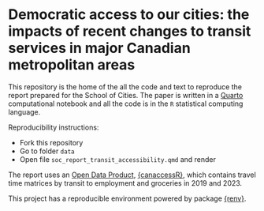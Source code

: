
<!-- README.md is generated from README.Rmd. Please edit that file -->

# Democratic access to our cities: the impacts of recent changes to transit services in major Canadian metropolitan areas

<!-- badges: start -->
<!-- badges: end -->

This repository is the home of the all the code and text to reproduce
the report prepared for the School of Cities. The paper is written in a
[Quarto](https://quarto.org) computational notebook and all the code is
in the `R` statistical computing language.

Reproducibility instructions:

- Fork this repository
- Go to folder `data`
- Open file `soc_report_transit_accessibility.qmd` and render

The report uses an [Open Data Product](https://rdcu.be/dZd08),
[{canaccessR}](https://paezha.github.io/canaccessR/), which contains
travel time matrices by transit to employment and groceries in 2019 and
2023.

This project has a reproducible environment powered by package
[{renv}](https://rstudio.github.io/renv/).
